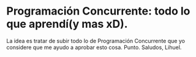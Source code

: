 Programación Concurrente: todo lo que aprendí(y mas xD).
======
La idea es tratar de subir todo lo de Programación Concurrente que yo considere que me ayudo a aprobar esto cosa. Punto.
Saludos, Lihuel.
